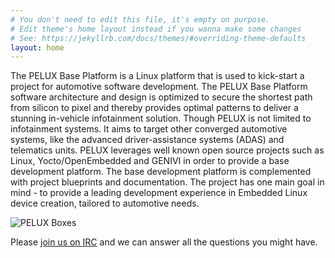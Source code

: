 ```yaml
---
# You don't need to edit this file, it's empty on purpose.
# Edit theme's home layout instead if you wanna make some changes
# See: https://jekyllrb.com/docs/themes/#overriding-theme-defaults
layout: home
---
```


The PELUX Base Platform is a Linux platform that is used to kick-start a project for automotive software
development. The PELUX Base Platform software architecture and design is optimized to secure the shortest path
from silicon to pixel and thereby provides optimal patterns to deliver a stunning in-vehicle infotainment solution.
Though PELUX is not limited to infotainment systems. It aims to target other converged automotive systems,
like the advanced driver-assistance systems (ADAS) and telematics units. PELUX leverages well known open 
source projects such as Linux, Yocto/OpenEmbedded and GENIVI in order to provide a base development
platform. The base development platform is complemented with project blueprints and documentation. 
The project has one main goal in mind - to provide a leading development experience in Embedded Linux 
device creation, tailored to automotive needs. 

![PELUX Boxes](assets/imgs/pelux-boxes.png)

Please [join us on IRC](get-involved) and we can answer all the questions you might have.

